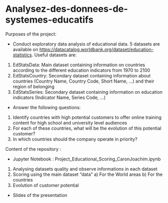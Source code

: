 # Analysez-des-donnees-de-systemes-educatifs

Purposes of the project:
-	Conduct exploratory data analysis of educational data. 5 datasets are available on https://datacatalog.worldbank.org/dataset/education-statistics. Useful datasets are:
1)	EdStatsData: Main dataset containing information on countries according to the different education indicators from 1970 to 2100
2)	EdStatsCountry: Secondary dataset containing information about countries (Country Name, Country Code, Short Name, …) and their region of belonging
3)	EdStatsSeries: Secondary dataset containing information on education indicators (Indicator Name, Series Code, ...)
-	Answer the following questions:
1)	Identify countries with high potential customers to offer online training content for high school and university level audiences
2)	For each of these countries, what will be the evolution of this potential customer?
3)	In which countries should the company operate in priority?

Content of the repository : 
-	Jupyter Notebook : Project_Educational_Scoring_CaronJoachim.ipynb
1)	Analysing datasets quality and observe informations in each dataset
2)	Scoring using the main dataset “data”
a)	For the World areas
b)	For the countries
3)	Evolution of customer potential
-	Slides of the presentation
